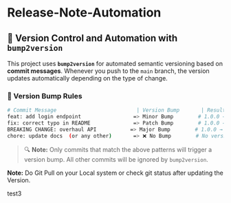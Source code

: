 # Release-Note-Automation

## 🔄 Version Control and Automation with `bump2version`

This project uses **`bump2version`** for automated semantic versioning based on **commit messages**. Whenever you push to the `main` branch, the version updates automatically depending on the type of change.

### 📌 Version Bump Rules

```bash
# Commit Message                          | Version Bump       | Resulting Version
feat: add login endpoint                 => Minor Bump        # 1.0.0 → 1.1.0
fix: correct typo in README              => Patch Bump        # 1.0.0 → 1.0.1
BREAKING CHANGE: overhaul API           => Major Bump        # 1.0.0 → 2.0.0
chore: update docs  (or any other)       => ❌ No Bump        # No version change
```

> 🔍 **Note:** Only commits that match the above patterns will trigger a version bump. All other commits will be ignored by `bump2version`.

**Note:** Do Git Pull on your Local system or check git status after updating the Version.

test3